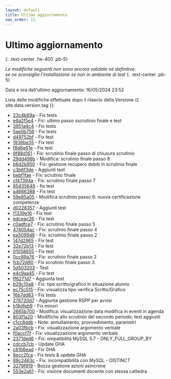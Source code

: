 ```yaml
---
layout: default
title: Ultimo aggiornamento
nav_order: 11
---
```


# Ultimo aggiornamento
{: .text-center .fw-400 .pb-5}

_Le modifiche seguenti non sono ancora validate né definitive:<br>se ne sconsiglia l'installazione se non in ambiente di test_
{: .text-center .pb-5}

Data e ora dell'ultimo aggiornamento: 16/05/2024 23:52

Lista delle modifiche effettuate dopo il rilascio della Versione {{ site.data.version.tag }}:

- [23c4b69a](http://github.com/iisgiua/giuaschool/commit/23c4b69ae4895dc75d1b4becfb206dd5b0b71b58) - Fix tests
- [e6a2f5e4](http://github.com/iisgiua/giuaschool/commit/e6a2f5e4c0cffd8a099296c30d2a8d8737566328) - Fic: ultimo passo sscrutinio finale e test
- [3951a4c4](http://github.com/iisgiua/giuaschool/commit/3951a4c4f3bd756d1f3b3f4321070f78593ebe1f) - Fix tests
- [5ae0b756](http://github.com/iisgiua/giuaschool/commit/5ae0b7564f3e0431190680e2f34d39decf3388fc) - Fix tests
- [d49752bf](http://github.com/iisgiua/giuaschool/commit/d49752bf489828de10d274123ab81ce1cccc65ab) - Fix test
- [1936be35](http://github.com/iisgiua/giuaschool/commit/1936be35bc30f88463096033cbd46d5f1b3646cc) - Fix test
- [f8d6e61e](http://github.com/iisgiua/giuaschool/commit/f8d6e61e49d6dd7ceb63a04c98302e7ba4bf1875) - Fix test
- [9f88d161](http://github.com/iisgiua/giuaschool/commit/9f88d161e860bce079c9debb28246dfcd691f769) - Fix: scrutinio finale passo di chiusura scrutinio
- [29dd498b](http://github.com/iisgiua/giuaschool/commit/29dd498b336bc6882f29beb25bb708946a3dc50e) - Modifica: scrutinio finale passo 8
- [b6d2b950](http://github.com/iisgiua/giuaschool/commit/b6d2b950f39b124389b2d93c11ad049ab998ee3b) - Fix: gestione recupero debiti in scrutinio finale
- [c3b6f3de](http://github.com/iisgiua/giuaschool/commit/c3b6f3de4d28fe6656922c8b51569dba3425266e) - Aggiunti test
- [bebf1fae](http://github.com/iisgiua/giuaschool/commit/bebf1faec7750c0a26cef94f9a5237faf2013d23) - Fix: scrutinio finale
- [cf47394a](http://github.com/iisgiua/giuaschool/commit/cf47394a5a22cb11a6a6fb8b8419e5952fe1e1db) - Fix: scrutinio finale passo 7
- [85435649](http://github.com/iisgiua/giuaschool/commit/854356490f70b5529a41e739798914878df39760) - fix test
- [a4666388](http://github.com/iisgiua/giuaschool/commit/a4666388a43e1978111ca76a2c8ca0f62cfa9793) - Fix test
- [59e85a05](http://github.com/iisgiua/giuaschool/commit/59e85a053f408232af3da0dc84a4aaca23becbf5) - Modifica scrutinio passo 6: nuova certificazione competenze
- [d0228357](http://github.com/iisgiua/giuaschool/commit/d0228357b11506ff23837c92d447fecccadacf24) - Aggiunti test
- [f1339e16](http://github.com/iisgiua/giuaschool/commit/f1339e16eef0a013fa27385906a720bec13353e0) - Fix test
- [edceac26](http://github.com/iisgiua/giuaschool/commit/edceac2651d028f82c87b668cc5229677186972a) - Fix test
- [c0adfce7](http://github.com/iisgiua/giuaschool/commit/c0adfce7af2218997fb859b3e7c1ed9657b6f236) - Fix: scrutinio finale passo 5
- [474054ac](http://github.com/iisgiua/giuaschool/commit/474054acbefa7183e91f9acf4c5902002292e8b6) - Fix: scrutinio finale passo 4
- [ea5099d8](http://github.com/iisgiua/giuaschool/commit/ea5099d82314c88f50f2a99e8517918d7797eef6) - Fix: scrutinio finale passo 2
- [147d2965](http://github.com/iisgiua/giuaschool/commit/147d2965e9ca5de980384ba631b56e6363398f06) - Fix test
- [32e72b13](http://github.com/iisgiua/giuaschool/commit/32e72b133d4b759ae7a947f50aeba68360d59a61) - Fix test
- [01058655](http://github.com/iisgiua/giuaschool/commit/01058655c3964e19091296bbd6d4dcc8436f1dbe) - Fix test
- [0cc89a76](http://github.com/iisgiua/giuaschool/commit/0cc89a76fc25a118c630863e278c7ef404ec07eb) - Fix: scrutinio finale passo 2
- [fcb72d90](http://github.com/iisgiua/giuaschool/commit/fcb72d902427663fa16f6c87e6a1095066114c70) - Fix scrutinio finale passo 3
- [5d503203](http://github.com/iisgiua/giuaschool/commit/5d503203316b94e16f11270472a0de4b24bae49d) - Test
- [e4c9aa45](http://github.com/iisgiua/giuaschool/commit/e4c9aa4505a1efb6f5fa63920ec9f734bbce954a) - Fix test
- [ff6271d7](http://github.com/iisgiua/giuaschool/commit/ff6271d7bacadf7d8cb0c699f266b210d658cd0c) - Aggiunta test
- [b29c10a8](http://github.com/iisgiua/giuaschool/commit/b29c10a85ba57469a3acf5c330822c65831dfdc7) - Fix: tipo scritto/grafico in situazione alunno
- [ec75c515](http://github.com/iisgiua/giuaschool/commit/ec75c515d0dfbd0f5145bc38e4bfa136fb2d74a1) - Fix: visualizza tipo verifica Scritto/Grafico
- [16b7dd83](http://github.com/iisgiua/giuaschool/commit/16b7dd835dfad7315338932cbba39815319ded20) - Fix tests
- [276720d7](http://github.com/iisgiua/giuaschool/commit/276720d79b9af6e72fb109ca1e91413c2ed7583f) - Aggiunta gestione RSPP per avvisi
- [b18dfeb9](http://github.com/iisgiua/giuaschool/commit/b18dfeb9c86cd064c5f092cbc038ef6a7a773f86) - Fix minori
- [2665b700](http://github.com/iisgiua/giuaschool/commit/2665b700ec1a7c1beea256cfaba962e147eed65c) - Modifica: visualizzazione data modifica in eventi in agenda
- [803f1a20](http://github.com/iisgiua/giuaschool/commit/803f1a20481b4a036afd7f3dec804fd2916283fa) - Modifiche allo scrutinio del secondo periodo; test aggiunti
- [c1cc8ddb](http://github.com/iisgiua/giuaschool/commit/c1cc8ddb75788785688c80b02984bb29c4c30970) - Note: annullamento, provvedimento, parametri
- [2a03fbcb](http://github.com/iisgiua/giuaschool/commit/2a03fbcb139976199584faba947d9fff7dd2ca8b) - Fix: visualizzazione argomento verbale
- [f0accf7f](http://github.com/iisgiua/giuaschool/commit/f0accf7f05d30e1440f489774a62141fcad1a3a2) - Fix: visualizzazione argomento verbale
- [2371ded6](http://github.com/iisgiua/giuaschool/commit/2371ded6f907c8e9f909a9ec3c3afe0981f18250) - Fix: ompatibilità MySQL 5.7 - ONLY_FULL_GROUP_BY
- [cdccb7cb](http://github.com/iisgiua/giuaschool/commit/cdccb7cbfd8b6262533da6dc7caddef178cbe36d) - Update GHA
- [c81b6ead](http://github.com/iisgiua/giuaschool/commit/c81b6eadec7f22a245735412ea7a0a48010b1820) - Fix GHA
- [8ecc2fca](http://github.com/iisgiua/giuaschool/commit/8ecc2fca45b1332d0c0e6d4aa1d4745f76ca4de1) - Fix tests & update GHA
- [88c2463c](http://github.com/iisgiua/giuaschool/commit/88c2463c846f36976a886cbcd151254d5e05a294) - Fix: incompatibilità con MySQL - DISTINCT
- [3279f919](http://github.com/iisgiua/giuaschool/commit/3279f9198a9b14d421f08818a0a052e32c2577b0) - Bozza gestione azioni asincrone
- [553e2a61](http://github.com/iisgiua/giuaschool/commit/553e2a611563e045a5fd8b1acad1fa2c3f78877d) - Fix: visione documenti docente con stessa cattedra

